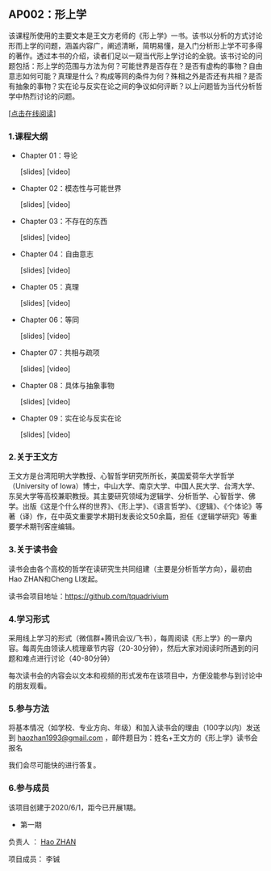 
## AP002：形上学
该课程所使用的主要文本是王文方老师的《形上学》一书。该书以分析的方式讨论形而上学的问题，涵盖内容广，阐述清晰，简明易懂，是入门分析形上学不可多得的著作。透过本书的介绍，读者们足以一窥当代形上学讨论的全貌。该书讨论的问题包括：形上学的范围与方法为何？可能世界是否存在？是否有虚构的事物？自由意志如何可能？真理是什么？构成等同的条件为何？殊相之外是否还有共相？是否有抽象的事物？实在论与反实在论之间的争议如何评断？以上问题皆为当代分析哲学中热烈讨论的问题。

[[点击在线阅读]](https://tquadrivium.github.io/Metaphysics/)

### 1.课程大纲

- Chapter 01：导论

  [slides] [video]

- Chapter 02：模态性与可能世界

  [slides] [video]

- Chapter 03：不存在的东西

  [slides] [video]

- Chapter 04：自由意志

  [slides] [video]

- Chapter 05：真理

  [slides] [video]

- Chapter 06：等同

  [slides] [video]

- Chapter 07：共相与疏项

  [slides] [video]

- Chapter 08：具体与抽象事物

  [slides] [video]

- Chapter 09：实在论与反实在论

  [slides] [video]

### 2.关于王文方

王文方是台湾阳明大学教授、心智哲学研究所所长，美国爱荷华大学哲学（University of Iowa）博士，中山大学、南京大学、中国人民大学、台湾大学、东吴大学等高校兼职教授。其主要研究领域为逻辑学、分析哲学、心智哲学、佛学。出版《这是个什么样的世界》、《形上学》、《语言哲学》、《逻辑》、《个体论》等著（译）作，在中英文重要学术期刊发表论文50余篇，担任《逻辑学研究》等重要学术期刊客座编辑。

### 3.关于读书会

读书会由各个高校的哲学在读研究生共同组建（主要是分析哲学方向），最初由Hao ZHAN和Cheng LI发起。

读书会项目地址：https://github.com/tquadrivium

### 4.学习形式

采用线上学习的形式（微信群+腾讯会议/飞书），每周阅读《形上学》的一章内容。每周先由领读人梳理章节内容（20-30分钟），然后大家对阅读时所遇到的问题和难点进行讨论（40-80分钟）

每次读书会的内容会以文本和视频的形式发布在该项目中，方便没能参与到讨论中的朋友观看。

### 5.参与方法

将基本情况（如学校、专业方向、年级）和加入读书会的理由（100字以内）发送到 [haozhan1993@gmail.com](mailto:haozhan1993@gmail.com) ，邮件题目为：姓名+王文方的《形上学》读书会报名

我们会尽可能快的进行答复。


### 6.参与成员

该项目创建于2020/6/1，距今已开展1期。

- 第一期

负责人	：	[Hao ZHAN](https://github.com/zhanhao93)

项目成员：	李铖